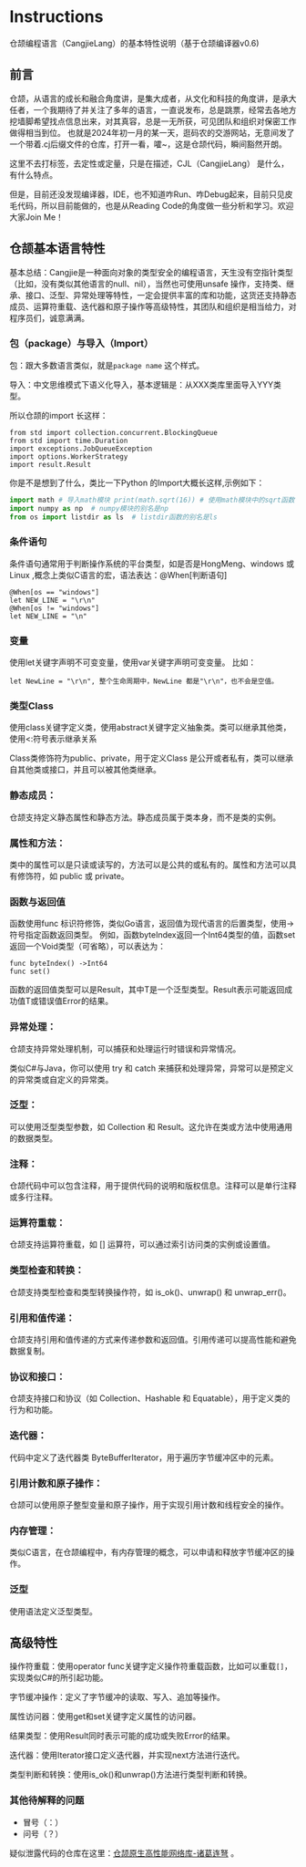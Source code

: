 # Instructions

仓颉编程语言（CangjieLang）的基本特性说明（基于仓颉编译器v0.6)

## 前言

仓颉，从语言的成长和融合角度讲，是集大成者，从文化和科技的角度讲，是承大任者，一个我期待了并关注了多年的语言，一直说发布，总是跳票，经常去各地方挖墙脚希望找点信息出来，对其真容，总是一无所获，可见团队和组织对保密工作做得相当到位。
也就是2024年初一月的某一天，逛码农的交游网站，无意间发了一个带着.cj后缀文件的仓库，打开一看，嚯~，这是仓颉代码，瞬间豁然开朗。

这里不去打标签，去定性或定量，只是在描述，CJL（CangjieLang） 是什么，有什么特点。

但是，目前还没发现编译器，IDE，也不知道咋Run、咋Debug起来，目前只见皮毛代码，所以目前能做的，也是从Reading Code的角度做一些分析和学习。欢迎大家Join Me！



## 仓颉基本语言特性

基本总结：Cangjie是一种面向对象的类型安全的编程语言，天生没有空指针类型（比如，没有类似其他语言的null、nil），当然也可使用unsafe 操作，支持类、继承、接口、泛型、异常处理等特性，一定会提供丰富的库和功能，这货还支持静态成员、运算符重载、迭代器和原子操作等高级特性，其团队和组织是相当给力，对程序员们，诚意满满。



### 包（package）与导入（Import） 

包：跟大多数语言类似，就是`package name` 这个样式。


导入：中文思维模式下语义化导入，基本逻辑是：从XXX类库里面导入YYY类型。

所以仓颉的import 长这样：

```Cangjie
from std import collection.concurrent.BlockingQueue
from std import time.Duration
import exceptions.JobQueueException
import options.WorkerStrategy
import result.Result
```


你是不是想到了什么，类比一下Python 的Import大概长这样,示例如下：

```Python
import math # 导入math模块 print(math.sqrt(16)) # 使用math模块中的sqrt函数
import numpy as np  # numpy模块的别名是np
from os import listdir as ls  # listdir函数的别名是ls
```

### 条件语句
条件语句通常用于判断操作系统的平台类型，如是否是HongMeng、windows 或Linux ,概念上类似C语言的宏，语法表达：@When[判断语句]

```Cangjie
@When[os == "windows"]
let NEW_LINE = "\r\n"
@When[os != "windows"]
let NEW_LINE = "\n"
```

### 变量

使用let关键字声明不可变变量，使用var关键字声明可变变量。
比如：
```Cangjie
let NewLine = "\r\n", 整个生命周期中，NewLine 都是"\r\n"，也不会是空值。
```

### 类型Class

使用class关键字定义类，使用abstract关键字定义抽象类。类可以继承其他类，使用<:符号表示继承关系

Class类修饰符为public、private，用于定义Class 是公开或者私有，类可以继承自其他类或接口，并且可以被其他类继承。


### 静态成员：

仓颉支持定义静态属性和静态方法。静态成员属于类本身，而不是类的实例。

### 属性和方法：

类中的属性可以是只读或读写的，方法可以是公共的或私有的。属性和方法可以具有修饰符，如 public 或 private。



### 函数与返回值

函数使用func 标识符修饰，类似Go语言，返回值为现代语言的后置类型，使用->符号指定函数返回类型。
例如，函数byteIndex返回一个Int64类型的值，函数set返回一个Void类型（可省略），可以表达为：

```Cangjie
func byteIndex() ->Int64
func set() 
```
函数的返回值类型可以是Result<T>，其中T是一个泛型类型。Result<T>表示可能返回成功值T或错误值Error的结果。



### 异常处理：

仓颉支持异常处理机制，可以捕获和处理运行时错误和异常情况。

类似C#与Java，你可以使用 try 和 catch 来捕获和处理异常，异常可以是预定义的异常类或自定义的异常类。


### 泛型：

可以使用泛型类型参数，如 Collection<Byte> 和 Result<Unit>。这允许在类或方法中使用通用的数据类型。

### 注释：

仓颉代码中可以包含注释，用于提供代码的说明和版权信息。注释可以是单行注释或多行注释。


### 运算符重载：

仓颉支持运算符重载，如 [] 运算符，可以通过索引访问类的实例或设置值。


### 类型检查和转换：

仓颉支持类型检查和类型转换操作符，如 is_ok()、unwrap() 和 unwrap_err()。

### 引用和值传递：

仓颉支持引用和值传递的方式来传递参数和返回值。引用传递可以提高性能和避免数据复制。


### 协议和接口：

仓颉支持接口和协议（如 Collection、Hashable 和 Equatable），用于定义类的行为和功能。

### 迭代器：

代码中定义了迭代器类 ByteBufferIterator，用于遍历字节缓冲区中的元素。

### 引用计数和原子操作：

仓颉可以使用原子整型变量和原子操作，用于实现引用计数和线程安全的操作。


### 内存管理：

类似C语言，在仓颉编程中，有内存管理的概念，可以申请和释放字节缓冲区的操作。


### 泛型
使用<Type>语法定义泛型类型。


## 高级特性

操作符重载：使用operator func关键字定义操作符重载函数，比如可以重载`[]`，实现类似C#的所引起功能。

字节缓冲操作：定义了字节缓冲的读取、写入、追加等操作。

属性访问器：使用get和set关键字定义属性的访问器。

结果类型：使用Result同时表示可能的成功或失败Error的结果。

迭代器：使用Iterator接口定义迭代器，并实现next方法进行迭代。

类型判断和转换：使用is_ok()和unwrap()方法进行类型判断和转换。




### 其他待解释的问题


- 冒号（：）
- 问号（？）


疑似泄露代码的仓库在这里：[仓颉原生高性能网络库-诸葛连弩](https://gitee.com/HW-PLLab/lianu) 。